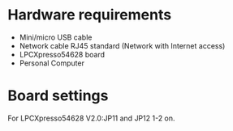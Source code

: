 Hardware requirements
=====================
- Mini/micro USB cable
- Network cable RJ45 standard (Network with Internet access)
- LPCXpresso54628 board
- Personal Computer

Board settings
============
For LPCXpresso54628 V2.0:JP11 and JP12 1-2 on. 
